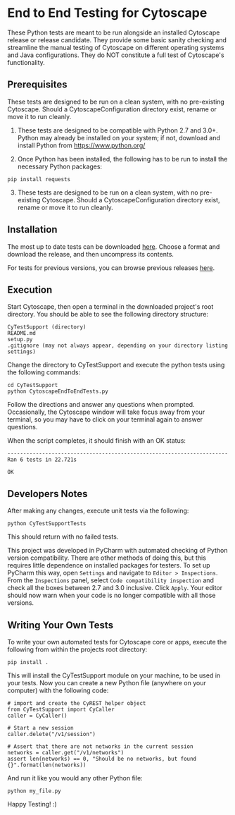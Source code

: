 # End to End Testing for Cytoscape

These Python tests are meant to be run alongside an installed Cytoscape release or release candidate. They provide some basic sanity checking and streamline the manual testing of Cytoscape on different operating systems and Java configurations. They do NOT constitute a full test of Cytoscape's functionality.

## Prerequisites

These tests are designed to be run on a clean system, with no pre-existing Cytoscape. Should a CytoscapeConfiguration directory exist, rename or move it to run cleanly.

1. These tests are designed to be compatible with Python 2.7 and 3.0+. Python may already be installed on your system; if not, download and install Python from https://www.python.org/

2. Once Python has been installed, the following has to be run to install the necessary Python packages:

```
pip install requests
```

3. These tests are designed to be run on a clean system, with no pre-existing Cytoscape. Should a CytoscapeConfiguration directory exist, rename or move it to run cleanly.

## Installation

The most up to date tests can be downloaded [here](https://github.com/cytoscape/cy-end-to-end-tests-python/releases/latest). Choose a format and download the release, and then uncompress its contents.

For tests for previous versions, you can browse previous releases [here](https://github.com/cytoscape/cy-end-to-end-tests-python/releases/).

## Execution

Start Cytoscape, then open a terminal in the downloaded project's root directory. You should be able to see the following directory structure:

```
CyTestSupport (directory)
README.md
setup.py
.gitignore (may not always appear, depending on your directory listing settings)
```

Change the directory to CyTestSupport and execute the python tests using the following commands:

```
cd CyTestSupport
python CytoscapeEndToEndTests.py 
```

Follow the directions and answer any questions when prompted. Occasionally, the Cytoscape window will take focus away from your terminal, so you may have to click on your terminal again to answer questions.

When the script completes, it should finish with an OK status:

```
----------------------------------------------------------------------
Ran 6 tests in 22.721s

OK
```

## Developers Notes

After making any changes, execute unit tests via the following:

```
python CyTestSupportTests
```

This should return with no failed tests.

This project was developed in PyCharm with automated checking of Python version compatibility. There are other methods of doing this, but this requires little dependence on installed packages for testers. To set up PyCharm this way, open `Settings` and navigate to `Editor > Inspections`. From the `Inspections` panel, select `Code compatibility inspection` and check all the boxes between 2.7 and 3.0 inclusive. Click `Apply`. Your editor should now warn when your code is no longer compatible with all those versions.


## Writing Your Own Tests

To write your own automated tests for Cytoscape core or apps, execute the following from within the projects root directory:

```
pip install .
```

This will install the CyTestSupport module on your machine, to be used in your tests.  Now you can create a new Python file (anywhere on your computer) with the following code:

```
# import and create the CyREST helper object
from CyTestSupport import CyCaller
caller = CyCaller()

# Start a new session
caller.delete("/v1/session")

# Assert that there are not networks in the current session
networks = caller.get("/v1/networks")
assert len(networks) == 0, "Should be no networks, but found {}".format(len(networks))
```

And run it like you would any other Python file:

```python my_file.py```

Happy Testing! :)
